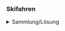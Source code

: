 ### Skifahren
<details> <summary>Sammlung/Lösung</summary>  

| no | Bild                                       | Bedeutung        |
|----|--------------------------------------------|------------------|
| 1  | Schaufel und Besen                         | Einkehrschwung |
| 2  | Staubzucker                                | Powdern          |
| 3  | Wasserstrudel, Strudel im Kochtopf         | (Topfen)strudel  |
| 4  | Wasser auf Ski oder Ski in Pool/ Wasserski | Skiwasser        |
|    | Apfelshorle                                | Lift             |
|    | Kakao/ Tee mit Schuss                      | Schuss           |

</details> 

